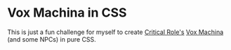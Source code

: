 Vox Machina in CSS
==================

This is just a fun challenge for myself to create [Critical Role's](https://critrole.com/) [Vox Machina](https://criticalrole.fandom.com/wiki/Vox_Machina) (and some NPCs) in pure CSS.
